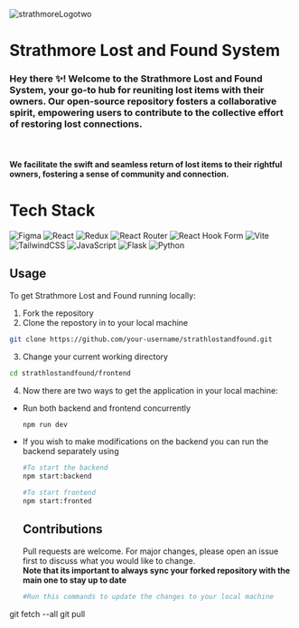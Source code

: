 ![strathmoreLogotwo](https://github.com/AzharAhmed-bot/strathlostandfound/assets/126657393/2ff17ab2-6268-43a2-87b0-5606b35fd7ab)
# Strathmore Lost and Found System
<h3>Hey there ✨! Welcome to the Strathmore Lost and Found System, your go-to hub for reuniting lost items with their owners. Our open-source repository fosters a collaborative spirit, empowering users  to contribute to the collective effort of restoring lost connections.</h3><br/>
<h4>We facilitate the swift and seamless return of lost items to their rightful owners, fostering a sense of community and connection.</h4>

# Tech Stack
![Figma](https://img.shields.io/badge/figma-%23F24E1E.svg?style=for-the-badge&logo=figma&logoColor=white)
![React](https://img.shields.io/badge/react-%2320232a.svg?style=for-the-badge&logo=react&logoColor=%2361DAFB)
![Redux](https://img.shields.io/badge/redux-%23593d88.svg?style=for-the-badge&logo=redux&logoColor=white) 
![React Router](https://img.shields.io/badge/React_Router-CA4245?style=for-the-badge&logo=react-router&logoColor=white) 
![React Hook Form](https://img.shields.io/badge/React%20Hook%20Form-%23EC5990.svg?style=for-the-badge&logo=reacthookform&logoColor=white)
![Vite](https://img.shields.io/badge/vite-%23646CFF.svg?style=for-the-badge&logo=vite&logoColor=white) 
![TailwindCSS](https://img.shields.io/badge/tailwindcss-%2338B2AC.svg?style=for-the-badge&logo=tailwind-css&logoColor=white)
 ![JavaScript](https://img.shields.io/badge/javascript-%23323330.svg?style=for-the-badge&logo=javascript&logoColor=%23F7DF1E)
![Flask](https://img.shields.io/badge/flask-%23000.svg?style=for-the-badge&logo=flask&logoColor=white)
![Python](https://img.shields.io/badge/python-3670A0?style=for-the-badge&logo=python&logoColor=ffdd54)

## **Usage**
To get  Strathmore Lost and Found  running locally:
1. Fork the repository
2. Clone the repostory in to your local machine
```bash
git clone https://github.com/your-username/strathlostandfound.git
```
3. Change your current working directory
```bash
cd strathlostandfound/frontend
```
4. Now there are two ways to get the application in your local machine:
 - Run both backend and frontend concurrently
   ```bash
   npm run dev
   ```
- If you wish to make modifications on the backend you can run the backend separately using
  ```bash
  #To start the backend
  npm start:backend
  ```
  ```bash
  #To start frontend
  npm start:fronted
  ```
  ## Contributions
  Pull requests are welcome. For major changes, please open an issue first to discuss what you would like to change. <br/>
  **Note that its important to always sync your forked repository with the main one to stay up to date**
  ```bash
  #Run this commands to update the changes to your local machine
 git fetch --all
 git pull
  ```


